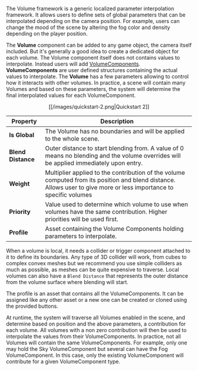 The Volume framework is a generic localized parameter interpolation framework. It allows users to define sets of global parameters that can be interpolated depending on the camera position. For example, users can change the mood of the scene by altering the fog color and density depending on the player position.

The **Volume** component can be added to any game object, the camera itself included. But it's generally a good idea to create a dedicated object for each volume. The Volume component itself does not contains values to interpolate. Instead users will add [VolumeComponents](https://github.com/Unity-Technologies/ScriptableRenderPipeline/wiki/VolumeComponent). **VolumeComponents** are user defined structures containing the actual values to interpolate. The **Volume** has a few parameters allowing to control how it interacts with other volumes. In practice, a scene will contain many Volumes and based on these parameters, the system will determine the final interpolated values for each VolumeComponent.

<p align="center">
[[/images/quickstart-2.png|Quickstart 2]]
</p>

| Property           | Description                                                  |
| ------------------ | ------------------------------------------------------------ |
| **Is Global**      | The Volume has no boundaries and will be applied to the whole scene. |
| **Blend Distance** | Outer distance to start blending from. A value of 0 means no blending and the volume overrides will be applied immediately upon entry. |
| **Weight**         | Multiplier applied to the contribution of the volume computed from its position and blend distance. Allows user to give more or less importance to specific volumes |
| **Priority**       | Value used to determine which volume to use when volumes have the same contribution. Higher priorities will be used first. |
| **Profile**        | Asset containing the Volume Components holding parameters to interpolate. |

When a volume is local, it needs a collider or trigger component attached to it to define its boundaries. Any type of 3D collider will work, from cubes to complex convex meshes but we recommend you use simple colliders as much as possible, as meshes can be quite expensive to traverse. Local volumes can also have a `Blend Distance` that represents the outer distance from the volume surface where blending will start.

The profile is an asset that contains all the VolumeComponents. It can be assigned like any other asset or a new one can be created or cloned using the provided buttons.

At runtime, the system will traverse all Volumes enabled in the scene, and determine based  on position and the above parameters, a contribution for each volume. All volumes with a non zero contribution will then be used to interpolate the values from their VolumeComponents. In practice, not all Volumes will contain the same VolumeComponents. For example, only one may hold the Sky VolumeComponent but several can have the Fog VolumeComponent. In this case, only the existing VolumeComponent will contribute for a given VolumeComponent type.